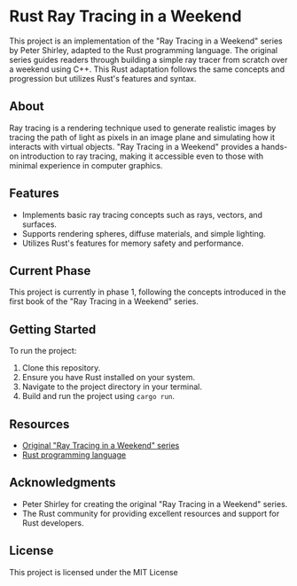 # Rust Ray Tracing in a Weekend

This project is an implementation of the "Ray Tracing in a Weekend" series by Peter Shirley, adapted to the Rust programming language. The original series guides readers through building a simple ray tracer from scratch over a weekend using C++. This Rust adaptation follows the same concepts and progression but utilizes Rust's features and syntax.

## About

Ray tracing is a rendering technique used to generate realistic images by tracing the path of light as pixels in an image plane and simulating how it interacts with virtual objects. "Ray Tracing in a Weekend" provides a hands-on introduction to ray tracing, making it accessible even to those with minimal experience in computer graphics.

## Features

- Implements basic ray tracing concepts such as rays, vectors, and surfaces.
- Supports rendering spheres, diffuse materials, and simple lighting.
- Utilizes Rust's features for memory safety and performance.

## Current Phase

This project is currently in phase 1, following the concepts introduced in the first book of the "Ray Tracing in a Weekend" series.

## Getting Started

To run the project:

1. Clone this repository.
2. Ensure you have Rust installed on your system.
3. Navigate to the project directory in your terminal.
4. Build and run the project using `cargo run`.

## Resources

- [Original "Ray Tracing in a Weekend" series](https://raytracing.github.io/)
- [Rust programming language](https://www.rust-lang.org/)

## Acknowledgments

- Peter Shirley for creating the original "Ray Tracing in a Weekend" series.
- The Rust community for providing excellent resources and support for Rust developers.

## License

This project is licensed under the MIT License
